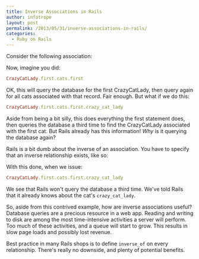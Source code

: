 ```yaml
---
title: Inverse Associations in Rails
author: infotrope
layout: post
permalink: /2013/05/31/inverse-associations-in-rails/
categories:
  - Ruby on Rails
---
```

Consider the following association:



Now, imagine you did:

```ruby
CrazyCatLady.first.cats.first
```

OK, this will query the database for the first CrazyCatLady, then query again for all cats associated with that record. Fair enough. But what if we do this:

```ruby
CrazyCatLady.first.cats.first.crazy_cat_lady
```

Aside from being a bit silly, this does everything the first statement does, then queries the database a third time to find the CrazyCatLady associated with the first cat. But Rails already has this information! *Why* is it querying the database again?

Rails is a bit dumb about the inverse of an association. You have to specify that an inverse relationship exists, like so:



With this done, when we issue:

```ruby
CrazyCatLady.first.cats.first.crazy_cat_lady
```

We see that Rails won't query the database a third time. We've told Rails that it already knows about the cat's `crazy_cat_lady`.

So, aside from this contrived example, how are inverse associations useful? Database queries are a precious resource in a web app. Reading and writing to disk are among the most time-intensive activities a server will perform. Too much of these activities, and a queue will start to grow. This results in slow page loads and possibly lost revenue.

Best practice in many Rails shops is to define `inverse_of` on every relationship. There's really no downside, and plenty of potential benefits.
